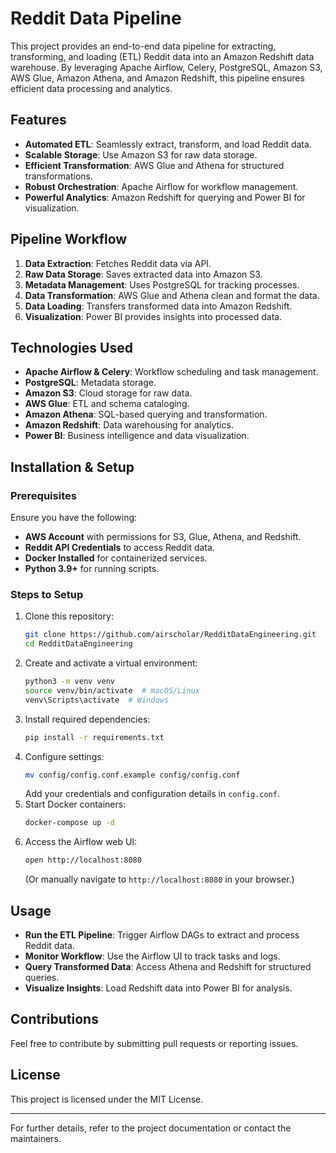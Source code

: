 # Reddit Data Pipeline

This project provides an end-to-end data pipeline for extracting, transforming, and loading (ETL) Reddit data into an Amazon Redshift data warehouse. By leveraging Apache Airflow, Celery, PostgreSQL, Amazon S3, AWS Glue, Amazon Athena, and Amazon Redshift, this pipeline ensures efficient data processing and analytics.

## Features
- **Automated ETL**: Seamlessly extract, transform, and load Reddit data.
- **Scalable Storage**: Use Amazon S3 for raw data storage.
- **Efficient Transformation**: AWS Glue and Athena for structured transformations.
- **Robust Orchestration**: Apache Airflow for workflow management.
- **Powerful Analytics**: Amazon Redshift for querying and Power BI for visualization.

## Pipeline Workflow
1. **Data Extraction**: Fetches Reddit data via API.
2. **Raw Data Storage**: Saves extracted data into Amazon S3.
3. **Metadata Management**: Uses PostgreSQL for tracking processes.
4. **Data Transformation**: AWS Glue and Athena clean and format the data.
5. **Data Loading**: Transfers transformed data into Amazon Redshift.
6. **Visualization**: Power BI provides insights into processed data.

## Technologies Used
- **Apache Airflow & Celery**: Workflow scheduling and task management.
- **PostgreSQL**: Metadata storage.
- **Amazon S3**: Cloud storage for raw data.
- **AWS Glue**: ETL and schema cataloging.
- **Amazon Athena**: SQL-based querying and transformation.
- **Amazon Redshift**: Data warehousing for analytics.
- **Power BI**: Business intelligence and data visualization.

## Installation & Setup
### Prerequisites
Ensure you have the following:
- **AWS Account** with permissions for S3, Glue, Athena, and Redshift.
- **Reddit API Credentials** to access Reddit data.
- **Docker Installed** for containerized services.
- **Python 3.9+** for running scripts.

### Steps to Setup
1. Clone this repository:
   ```sh
   git clone https://github.com/airscholar/RedditDataEngineering.git
   cd RedditDataEngineering
   ```
2. Create and activate a virtual environment:
   ```sh
   python3 -m venv venv
   source venv/bin/activate  # macOS/Linux
   venv\Scripts\activate  # Windows
   ```
3. Install required dependencies:
   ```sh
   pip install -r requirements.txt
   ```
4. Configure settings:
   ```sh
   mv config/config.conf.example config/config.conf
   ```
   Add your credentials and configuration details in `config.conf`.
5. Start Docker containers:
   ```sh
   docker-compose up -d
   ```
6. Access the Airflow web UI:
   ```sh
   open http://localhost:8080
   ```
   (Or manually navigate to `http://localhost:8080` in your browser.)

## Usage
- **Run the ETL Pipeline**: Trigger Airflow DAGs to extract and process Reddit data.
- **Monitor Workflow**: Use the Airflow UI to track tasks and logs.
- **Query Transformed Data**: Access Athena and Redshift for structured queries.
- **Visualize Insights**: Load Redshift data into Power BI for analysis.

## Contributions
Feel free to contribute by submitting pull requests or reporting issues.

## License
This project is licensed under the MIT License.

---
For further details, refer to the project documentation or contact the maintainers.


